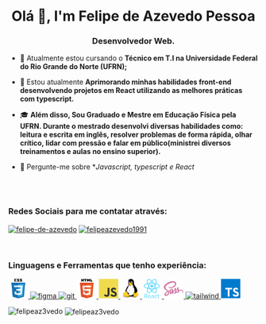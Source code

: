 <h1 align="center">Olá 👋, I'm Felipe de Azevedo Pessoa</h1>
<h3 align="center">Desenvolvedor Web.</h3>

- 🔭 Atualmente estou cursando o **Técnico em T.I na Universidade Federal do Rio Grande do Norte (UFRN);**

- 🌱 Estou atualmente **Aprimorando minhas habilidades front-end desenvolvendo projetos em React utilizando as melhores práticas com typescript.**

- 🎓 **Além disso, Sou Graduado e Mestre em Educação Física pela UFRN. Durante o mestrado desenvolvi diversas habilidades como: leitura e escrita em inglês, resolver problemas de forma rápida, olhar crítico, lidar com pressão e falar em público(ministrei diversos treinamentos e aulas no ensino superior).**

- 💬 Pergunte-me sobre **Javascript, typescript e React*
<br>
<br>
<h3 align="left">Redes Sociais para me contatar através:</h3>
<p align="left">
<a href="https://linkedin.com/in/felipe-de-azevedo" target="blank"><img align="center" src="https://raw.githubusercontent.com/rahuldkjain/github-profile-readme-generator/master/src/images/icons/Social/linked-in-alt.svg" alt="felipe-de-azevedo" height="30" width="40" /></a>
<a href="https://instagram.com/felipeazevedo1991" target="blank"><img align="center" src="https://raw.githubusercontent.com/rahuldkjain/github-profile-readme-generator/master/src/images/icons/Social/instagram.svg" alt="felipeazevedo1991" height="30" width="40" /></a>
</p>

<br>

<h3 align="left">Linguagens e Ferramentas que tenho experiência:</h3>
<p align="left"> <a href="https://www.w3schools.com/css/" target="_blank" rel="noreferrer"> <img src="https://raw.githubusercontent.com/devicons/devicon/master/icons/css3/css3-original-wordmark.svg" alt="css3" width="40" height="40"/> </a> <a href="https://www.figma.com/" target="_blank" rel="noreferrer"> <img src="https://www.vectorlogo.zone/logos/figma/figma-icon.svg" alt="figma" width="40" height="40"/> </a> <a href="https://git-scm.com/" target="_blank" rel="noreferrer"> <img src="https://www.vectorlogo.zone/logos/git-scm/git-scm-icon.svg" alt="git" width="40" height="40"/> </a> <a href="https://www.w3.org/html/" target="_blank" rel="noreferrer"> <img src="https://raw.githubusercontent.com/devicons/devicon/master/icons/html5/html5-original-wordmark.svg" alt="html5" width="40" height="40"/> </a> <a href="https://developer.mozilla.org/en-US/docs/Web/JavaScript" target="_blank" rel="noreferrer"> <img src="https://raw.githubusercontent.com/devicons/devicon/master/icons/javascript/javascript-original.svg" alt="javascript" width="40" height="40"/> </a> <a href="https://www.linux.org/" target="_blank" rel="noreferrer"> <img src="https://raw.githubusercontent.com/devicons/devicon/master/icons/linux/linux-original.svg" alt="linux" width="40" height="40"/> </a> <a href="https://reactjs.org/" target="_blank" rel="noreferrer"> <img src="https://raw.githubusercontent.com/devicons/devicon/master/icons/react/react-original-wordmark.svg" alt="react" width="40" height="40"/> </a> <a href="https://sass-lang.com" target="_blank" rel="noreferrer"> <img src="https://raw.githubusercontent.com/devicons/devicon/master/icons/sass/sass-original.svg" alt="sass" width="40" height="40"/> </a> <a href="https://tailwindcss.com/" target="_blank" rel="noreferrer"> <img src="https://www.vectorlogo.zone/logos/tailwindcss/tailwindcss-icon.svg" alt="tailwind" width="40" height="40"/> </a> <a href="https://www.typescriptlang.org/" target="_blank" rel="noreferrer"> <img src="https://raw.githubusercontent.com/devicons/devicon/master/icons/typescript/typescript-original.svg" alt="typescript" width="40" height="40"/> </a> </p>

<p><img align="left" src="https://github-readme-stats.vercel.app/api/top-langs?username=felipeaz3vedo&show_icons=true&locale=en&layout=compact" alt="felipeaz3vedo" /></p>

<p>&nbsp;<img align="center" src="https://github-readme-stats.vercel.app/api?username=felipeaz3vedo&show_icons=true&locale=en" alt="felipeaz3vedo" /></p>


